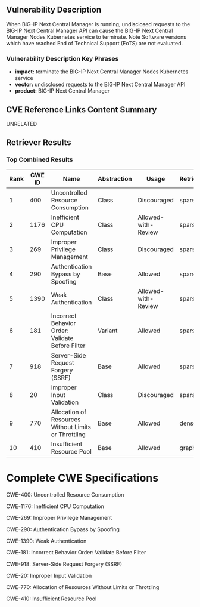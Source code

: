 ## Vulnerability Description
When BIG-IP Next Central Manager is running, undisclosed requests to the BIG-IP Next Central Manager API can cause the BIG-IP Next Central Manager Nodes Kubernetes service to terminate. Note Software versions which have reached End of Technical Support (EoTS) are not evaluated.

### Vulnerability Description Key Phrases
- **impact:** terminate the BIG-IP Next Central Manager Nodes Kubernetes service
- **vector:** undisclosed requests to the BIG-IP Next Central Manager API
- **product:** BIG-IP Next Central Manager

## CVE Reference Links Content Summary
UNRELATED

## Retriever Results

### Top Combined Results

| Rank | CWE ID | Name | Abstraction | Usage  | Retrievers | Individual Scores |
|------|--------|------|-------------|-------|------------|-------------------|
| 1 | 400 | Uncontrolled Resource Consumption | Class | Discouraged | sparse | 0.115 |
| 2 | 1176 | Inefficient CPU Computation | Class | Allowed-with-Review | sparse | 0.085 |
| 3 | 269 | Improper Privilege Management | Class | Discouraged | sparse | 0.081 |
| 4 | 290 | Authentication Bypass by Spoofing | Base | Allowed | sparse | 0.081 |
| 5 | 1390 | Weak Authentication | Class | Allowed-with-Review | sparse | 0.078 |
| 6 | 181 | Incorrect Behavior Order: Validate Before Filter | Variant | Allowed | sparse | 0.078 |
| 7 | 918 | Server-Side Request Forgery (SSRF) | Base | Allowed | sparse | 0.077 |
| 8 | 20 | Improper Input Validation | Class | Discouraged | sparse | 0.076 |
| 9 | 770 | Allocation of Resources Without Limits or Throttling | Base | Allowed | dense | 0.389 |
| 10 | 410 | Insufficient Resource Pool | Base | Allowed | graph | 0.003 |



# Complete CWE Specifications

CWE-400: Uncontrolled Resource Consumption

CWE-1176: Inefficient CPU Computation

CWE-269: Improper Privilege Management

CWE-290: Authentication Bypass by Spoofing

CWE-1390: Weak Authentication

CWE-181: Incorrect Behavior Order: Validate Before Filter

CWE-918: Server-Side Request Forgery (SSRF)

CWE-20: Improper Input Validation

CWE-770: Allocation of Resources Without Limits or Throttling

CWE-410: Insufficient Resource Pool